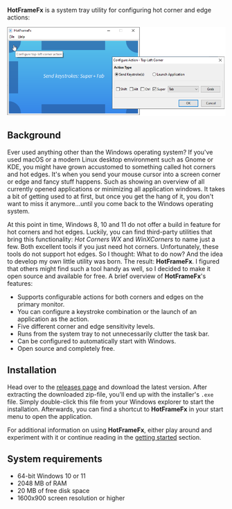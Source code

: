 **HotFrameFx** is a system tray utility for configuring hot corner and edge actions:

![](images/main_window_showcase.png)

## Background

Ever used anything other than the Windows operating system? If you've used macOS or a modern Linux desktop environment such as Gnome or KDE, you might have grown accustomed to something called hot corners and hot edges. It's when you send your mouse cursor into a screen corner or edge and fancy stuff happens. Such as showing an overview of all currently opened applications or minimizing all application windows. It takes a bit of getting used to at first, but once you get the hang of it, you don't want to miss it anymore...until you come back to the Windows operating system. 

At this point in time, Windows 8, 10 and 11 do not offer a build in feature for hot corners and hot edges. Luckily, you can find third-party utilities that bring this functionality: *Hot Corners WX* and *WinXCorners* to name just a few. Both excellent tools if you just need hot corners. Unfortunately, these tools do not support hot edges. So I thought: What to do now? And the idea to develop my own little utility was born. The result: **HotFrameFx**. I figured that others might find such a tool handy as well, so I decided to make it open source and available for free. A brief overview of **HotFrameFx**'s features:

* Supports configurable actions for both corners and edges on the primary monitor.
* You can configure a keystroke combination or the launch of an application as the action.
* Five different corner and edge sensitivity levels.
* Runs from the system tray to not unnecessarily clutter the task bar.
* Can be configured to automatically start with Windows.
* Open source and completely free.

## Installation

Head over to the [releases page](https://github.com/kruizer23/hotframefx/releases) and download the latest version. After extracting the downloaded zip-file, you'll end up with the installer's `.exe` file. Simply double-click this file from your Windows explorer to start the installation. Afterwards, you can find a shortcut to **HotFrameFx** in your start menu to open the application.

For additional information on using **HotFrameFx**, either play around and experiment with it or continue reading in the [getting started](getting_started.md) section.

## System requirements

* 64-bit Windows 10 or 11
* 2048 MB of RAM
* 20 MB of free disk space
* 1600x900 screen resolution or higher

